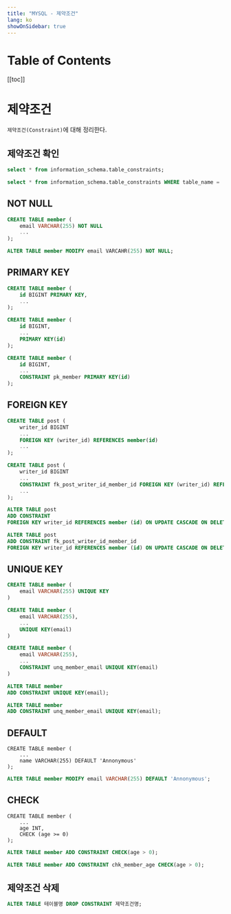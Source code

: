 ```yaml
---
title: "MYSQL - 제약조건"
lang: ko
showOnSidebar: true
---
```

# Table of Contents
[[toc]]

# 제약조건
`제약조건(Constraint)`에 대해 정리한다.

## 제약조건 확인
``` sql
select * from information_schema.table_constraints;
```
``` sql
select * from information_schema.table_constraints WHERE table_name = 'member';
```

## NOT NULL
``` sql
CREATE TABLE member (
    email VARCHAR(255) NOT NULL
    ...
);
```
``` sql
ALTER TABLE member MODIFY email VARCAHR(255) NOT NULL;
```

## PRIMARY KEY
``` sql
CREATE TABLE member (
	id BIGINT PRIMARY KEY,
    ...
);
```
``` sql
CREATE TABLE member (
	id BIGINT,
    ...
    PRIMARY KEY(id)
);
```
``` sql
CREATE TABLE member (
	id BIGINT,
    ...
    CONSTRAINT pk_member PRIMARY KEY(id)
);
```

## FOREIGN KEY
``` sql
CREATE TABLE post (
    writer_id BIGINT
    ...
    FOREIGN KEY (writer_id) REFERENCES member(id)
    ...
);
```
``` sql
CREATE TABLE post (
    writer_id BIGINT
    ...
    CONSTRAINT fk_post_writer_id_member_id FOREIGN KEY (writer_id) REFERENCES member(id)
    ...
);
```
``` sql
ALTER TABLE post 
ADD CONSTRAINT
FOREIGN KEY writer_id REFERENCES member (id) ON UPDATE CASCADE ON DELETE CASCADE
```
``` sql
ALTER TABLE post 
ADD CONSTRAINT fk_post_writer_id_member_id 
FOREIGN KEY writer_id REFERENCES member (id) ON UPDATE CASCADE ON DELETE CASCADE
```

## UNIQUE KEY 
``` sql
CREATE TABLE member (
    email VARCHAR(255) UNIQUE KEY
)
```
``` sql
CREATE TABLE member (
    email VARCHAR(255),
    ...
    UNIQUE KEY(email)
)
```
``` sql
CREATE TABLE member (
    email VARCHAR(255),
    ...
    CONSTRAINT unq_member_email UNIQUE KEY(email)
)
```
``` sql
ALTER TABLE member 
ADD CONSTRAINT UNIQUE KEY(email);
```
``` sql
ALTER TABLE member 
ADD CONSTRAINT unq_member_email UNIQUE KEY(email);
```

## DEFAULT
```sql{3}
CREATE TABLE member (
    ...
	name VARCHAR(255) DEFAULT 'Annonymous'
);
```
``` sql
ALTER TABLE member MODIFY email VARCHAR(255) DEFAULT 'Annonymous';
```

## CHECK
```sql{4}
CREATE TABLE member (
    ...
	age INT,
    CHECK (age >= 0)
);
```
```sql
ALTER TABLE member ADD CONSTRAINT CHECK(age > 0);
```
```sql
ALTER TABLE member ADD CONSTRAINT chk_member_age CHECK(age > 0);
```

## 제약조건 삭제
``` sql
ALTER TABLE 테이블명 DROP CONSTRAINT 제약조건명;
```